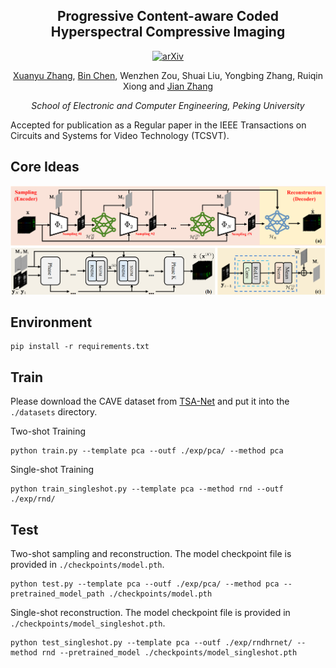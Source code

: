 
<div align="center">
<h2>Progressive Content-aware Coded Hyperspectral Compressive Imaging
</h2>

[![arXiv](https://img.shields.io/badge/arXiv-<Paper>-<COLOR>.svg)](https://arxiv.org/abs/2303.09773)

[Xuanyu Zhang](https://xuanyuzhang21.github.io/), [Bin Chen](https://scholar.google.com/citations?user=aZDNm98AAAAJ&hl=zh-CN&oi=ao), Wenzhen Zou, Shuai Liu, Yongbing Zhang, Ruiqin Xiong and  [Jian Zhang](https://jianzhang.tech/)

*School of Electronic and Computer Engineering, Peking University*
</div>

Accepted for publication as a Regular paper in the IEEE Transactions on Circuits and Systems for Video Technology (TCSVT).

## Core Ideas
![idea](./asserts/PCA-CASSI.png)


## Environment

```shell
pip install -r requirements.txt
```
## Train

Please download the CAVE dataset from [TSA-Net](https://github.com/mengziyi64/TSA-Net) and put it into the `./datasets` directory.

Two-shot Training
```
python train.py --template pca --outf ./exp/pca/ --method pca
```

Single-shot Training
```
python train_singleshot.py --template pca --method rnd --outf ./exp/rnd/
```

## Test

Two-shot sampling and reconstruction. The model checkpoint file is provided in `./checkpoints/model.pth`.
```
python test.py --template pca --outf ./exp/pca/ --method pca --pretrained_model_path ./checkpoints/model.pth
```

Single-shot reconstruction. The model checkpoint file is provided in `./checkpoints/model_singleshot.pth`.
```
python test_singleshot.py --template pca --outf ./exp/rndhrnet/ --method rnd --pretrained_model ./checkpoints/model_singleshot.pth
```
